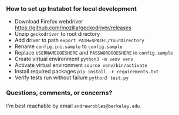 ### How to set up Instabot for local development
- Download Firefox webdriver https://github.com/mozilla/geckodriver/releases 
- Unzip `geckodriver` to root directory
- Add driver to path `export PATH=$PATH:/YourDirectory`
- Rename `config.ini.sample` to `config.sample`
- Replace `USERNAMEGOESHERE` and `PASSWORDGOESHERE` in `config.sample`
- Create virtual environment `python3 -m venv venv`
- Activate virtual environment `source venv/bin/activate`
- Install required packages `pip install -r requirements.txt`
- Verify tests run without failure `python3 test.py`

### Questions, comments, or concerns?
I'm best reachable by email `andrewrobles@berkeley.edu`
